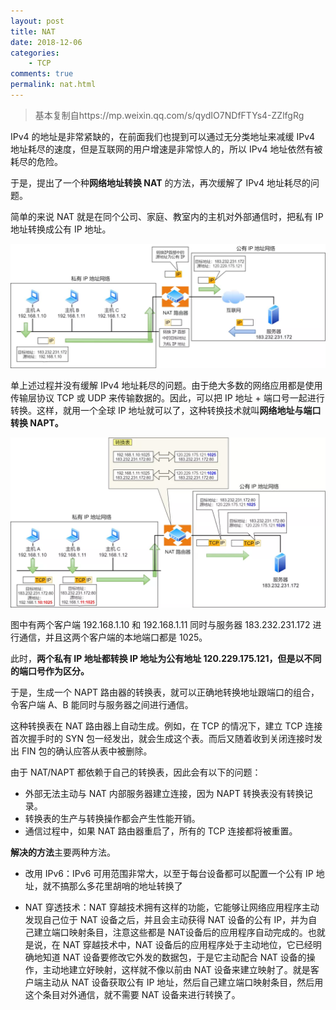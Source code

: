 ```yaml
---
layout: post
title: NAT
date: 2018-12-06
categories:
    - TCP
comments: true
permalink: nat.html
---
```


> 基本复制自https://mp.weixin.qq.com/s/qydIO7NDfFTYs4-ZZlfgRg

IPv4 的地址是非常紧缺的，在前面我们也提到可以通过无分类地址来减缓 IPv4 地址耗尽的速度，但是互联网的用户增速是非常惊人的，所以 IPv4 地址依然有被耗尽的危险。

于是，提出了一个种**网络地址转换 NAT** 的方法，再次缓解了 IPv4 地址耗尽的问题。

简单的来说 NAT 就是在同个公司、家庭、教室内的主机对外部通信时，把私有 IP 地址转换成公有 IP 地址。

![](/assets/images/posts/nat/nat-1.png)

单上述过程并没有缓解 IPv4 地址耗尽的问题。由于绝大多数的网络应用都是使用传输层协议 TCP 或 UDP 来传输数据的。因此，可以把 IP 地址 + 端口号一起进行转换。这样，就用一个全球 IP 地址就可以了，这种转换技术就叫**网络地址与端口转换 NAPT。**

![](/assets/images/posts/nat/nat-2.png)

图中有两个客户端 192.168.1.10 和 192.168.1.11 同时与服务器 183.232.231.172 进行通信，并且这两个客户端的本地端口都是 1025。

此时，**两个私有 IP 地址都转换 IP 地址为公有地址 120.229.175.121，但是以不同的端口号作为区分。**

于是，生成一个 NAPT 路由器的转换表，就可以正确地转换地址跟端口的组合，令客户端 A、B 能同时与服务器之间进行通信。

这种转换表在 NAT 路由器上自动生成。例如，在 TCP 的情况下，建立 TCP 连接首次握手时的 SYN 包一经发出，就会生成这个表。而后又随着收到关闭连接时发出 FIN 包的确认应答从表中被删除。

由于 NAT/NAPT 都依赖于自己的转换表，因此会有以下的问题：

- 外部无法主动与 NAT 内部服务器建立连接，因为 NAPT 转换表没有转换记录。
- 转换表的生产与转换操作都会产生性能开销。
- 通信过程中，如果 NAT 路由器重启了，所有的 TCP 连接都将被重置。

**解决的方法**主要两种方法。

- 改用 IPv6：IPv6 可用范围非常大，以至于每台设备都可以配置一个公有 IP 地址，就不搞那么多花里胡哨的地址转换了

- NAT 穿透技术：NAT 穿越技术拥有这样的功能，它能够让网络应用程序主动发现自己位于 NAT 设备之后，并且会主动获得 NAT 设备的公有 IP，并为自己建立端口映射条目，注意这些都是 NAT设备后的应用程序自动完成的。也就是说，在 NAT 穿越技术中，NAT 设备后的应用程序处于主动地位，它已经明确地知道 NAT 设备要修改它外发的数据包，于是它主动配合 NAT 设备的操作，主动地建立好映射，这样就不像以前由 NAT 设备来建立映射了。就是客户端主动从 NAT 设备获取公有 IP 地址，然后自己建立端口映射条目，然后用这个条目对外通信，就不需要 NAT 设备来进行转换了。